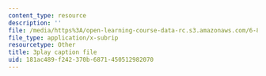 ```yaml
---
content_type: resource
description: ''
file: /media/https%3A/open-learning-course-data-rc.s3.amazonaws.com/6-890-algorithmic-lower-bounds-fun-with-hardness-proofs-fall-2014/181ac489f242370b6871450512982070_PFfv1JnQB8Q.srt
file_type: application/x-subrip
resourcetype: Other
title: 3play caption file
uid: 181ac489-f242-370b-6871-450512982070
---
```

